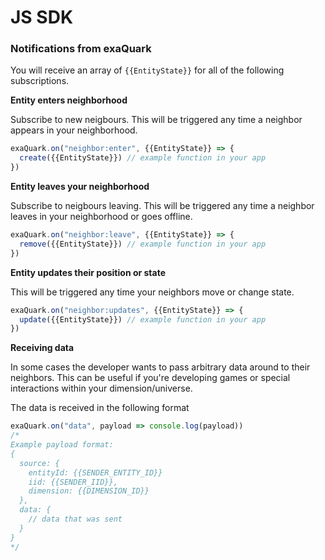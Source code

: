 
# JS SDK



### Notifications from exaQuark

You will receive an array of `{{EntityState}}` for all of the following subscriptions.


**Entity enters neighborhood**

Subscribe to new neigbours. This will be triggered any time a neighbor appears in your neighborhood.
```javascript
exaQuark.on("neighbor:enter", {{EntityState}} => {
  create({{EntityState}}) // example function in your app
})
```

**Entity leaves your neighborhood**

Subscribe to neigbours leaving. This will be triggered any time a neighbor leaves in your neighborhood or goes offline.
```javascript
exaQuark.on("neighbor:leave", {{EntityState}} => {
  remove({{EntityState}}) // example function in your app
})
```

**Entity updates their position or state**

This will be triggered any time your neighbors move or change state.
```javascript
exaQuark.on("neighbor:updates", {{EntityState}} => {
  update({{EntityState}}) // example function in your app
})
```
**Receiving data**

In some cases the developer wants to pass arbitrary data around to their neighbors. This can be useful if you're developing games or special interactions within your dimension/universe.

The data is received in the following format

```javascript
exaQuark.on("data", payload => console.log(payload))
/*
Example payload format:
{
  source: {
    entityId: {{SENDER_ENTITY_ID}}
    iid: {{SENDER_IID}},
    dimension: {{DIMENSION_ID}}
  },
  data: {
    // data that was sent
  }
}
*/
```
